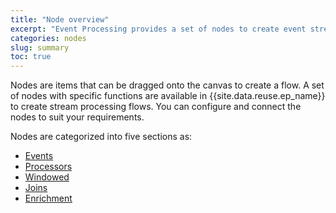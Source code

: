 ```yaml
---
title: "Node overview"
excerpt: "Event Processing provides a set of nodes to create event stream processing flows"
categories: nodes
slug: summary
toc: true
---
```


Nodes are items that can be dragged onto the canvas to create a flow. A set of nodes with specific functions are available in {{site.data.reuse.ep_name}} to create stream processing flows. You can configure and connect the nodes to suit your requirements.

Nodes are categorized into five sections as:

- [Events](../eventnodes)
- [Processors](../processornodes)
- [Windowed](../windowednodes)
- [Joins](../joins)
- [Enrichment](../enrichmentnode)


